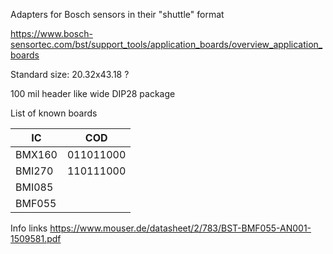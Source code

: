 Adapters for Bosch sensors in their "shuttle" format

https://www.bosch-sensortec.com/bst/support_tools/application_boards/overview_application_boards

Standard size: 20.32x43.18 ? 

100 mil header like wide DIP28 package


List of known boards

|IC|COD|
|--|---|
|BMX160|011011000|
|BMI270|110111000|
|BMI085||
|BMF055||

Info links
https://www.mouser.de/datasheet/2/783/BST-BMF055-AN001-1509581.pdf

